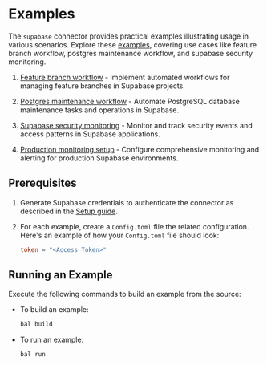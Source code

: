 # Examples

The `supabase` connector provides practical examples illustrating usage in various scenarios. Explore these [examples](https://github.com/ballerina-platform/module-ballerinax-supabase/tree/main/examples), covering use cases like feature branch workflow, postgres maintenance workflow, and supabase security monitoring.

1. [Feature branch workflow](https://github.com/ballerina-platform/module-ballerinax-supabase/tree/main/examples/feature-branch-workflow) - Implement automated workflows for managing feature branches in Supabase projects.

2. [Postgres maintenance workflow](https://github.com/ballerina-platform/module-ballerinax-supabase/tree/main/examples/postgres-maintenance-workflow) - Automate PostgreSQL database maintenance tasks and operations in Supabase.

3. [Supabase security monitoring](https://github.com/ballerina-platform/module-ballerinax-supabase/tree/main/examples/supabase-security-monitoring) - Monitor and track security events and access patterns in Supabase applications.

4. [Production monitoring setup](https://github.com/ballerina-platform/module-ballerinax-supabase/tree/main/examples/production-monitoring-setup) - Configure comprehensive monitoring and alerting for production Supabase environments.

## Prerequisites

1. Generate Supabase credentials to authenticate the connector as described in the [Setup guide](https://central.ballerina.io/ballerinax/supabase/latest#setup-guide).

2. For each example, create a `Config.toml` file the related configuration. Here's an example of how your `Config.toml` file should look:

    ```toml
    token = "<Access Token>"
    ```

## Running an Example

Execute the following commands to build an example from the source:

* To build an example:

    ```bash
    bal build
    ```

* To run an example:

    ```bash
    bal run
    ```